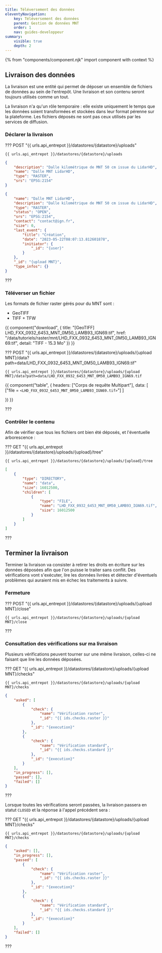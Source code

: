 ```yaml
---
title: Téléversement des données
eleventyNavigation:
    key: Téléversement des données
    parent: Gestion de données MNT
    order: 1
    nav: guides-developpeur
summary:
    visible: true
    depth: 2
---
```


{% from "components/component.njk" import component with context %}

## Livraison des données

La livraison est une entité qui permet de déposer un ensemble de fichiers de données au sein de l'entrepôt. Une livraison et son contenu seront toujours utilisés comme un tout.

La livraison n'a qu'un rôle temporaire : elle existe uniquement le temps que les données soient transformées et stockées dans leur format pérenne sur la plateforme. Les fichiers déposés ne sont pas ceux utilisés par les services de diffusion.

### Déclarer la livraison

??? POST "{{ urls.api_entrepot }}/datastores/{datastore}/uploads"

```title="Contenu"
{{ urls.api_entrepot }}/datastores/{datastore}/uploads
```

```json
{
    "description": "Dalle kilométrique de MNT 50 cm issue du LidarHD",
    "name": "Dalle MNT LidarHD",
    "type": "RASTER",
    "srs": "EPSG:2154"
}
```

```json
{
    "name": "Dalle MNT LidarHD",
    "description": "Dalle kilométrique de MNT 50 cm issue du LidarHD",
    "type": "RASTER",
    "status": "OPEN",
    "srs": "EPSG:2154",
    "contact": "contact@ign.fr",
    "size": 0,
    "last_event": {
        "title": "Création",
        "date": "2023-05-22T08:07:13.812601878",
        "initiator": {
            "_id": "{user}"
        }
    },
    "_id": "{upload MNT}",
    "type_infos": {}
}
```

???
<br>

### Téléverser un fichier

Les formats de fichier raster gérés pour du MNT sont :

- GeoTIFF
- TIFF + TFW

{{ component("download", {
    title: "[GeoTIFF] LHD_FXX_0932_6453_MNT_0M50_LAMB93_IGN69.tif",
    href: "/data/tutoriels/raster/mnt/LHD_FXX_0932_6453_MNT_0M50_LAMB93_IGN69.tif",
    detail: "TIFF - 15.3 Mo"
}) }}

??? POST "{{ urls.api_entrepot }}/datastores/{datastore}/uploads/{upload MNT}/data?path=data/LHD_FXX_0932_6453_MNT_0M50_LAMB93_IGN69.tif"

```title="Contenu"
{{ urls.api_entrepot }}/datastores/{datastore}/uploads/{upload MNT}/data?path=data/LHD_FXX_0932_6453_MNT_0M50_LAMB93_IGN69.tif
```

{{ component("table", {
    headers: ["Corps de requête Multipart"],
    data: [
        ["file = `<LHD_FXX_0932_6453_MNT_0M50_LAMB93_IGN69.tif>`"]
    ]

}) }}

???
<br>

### Contrôler le contenu

Afin de vérifier que tous les fichiers ont bien été déposés, et l'éventuelle arborescence :

??? GET "{{ urls.api_entrepot }}/datastores/{datastore}/uploads/{upload}/tree"

```title="Contenu"
{{ urls.api_entrepot }}/datastores/{datastore}/uploads/{upload}/tree
```

```json
[
    {
        "type": "DIRECTORY",
        "name": "data",
        "size": 16012500,
        "children": [
            {
                "type": "FILE",
                "name": "LHD_FXX_0932_6453_MNT_0M50_LAMB93_IGN69.tif",
                "size": 16012500
            }
        ]
    }
]
```

???
<br>

## Terminer la livraison

Terminer la livraison va consister à retirer les droits en écriture sur les données déposées afin que l'on puisse le traiter sans conflit. Des vérifications vont s'exécuter, lire les données livrées et détecter d'éventuels problèmes qui auraient mis en échec les traitements à suivre.

### Fermeture

??? POST "{{ urls.api_entrepot }}/datastores/{datastore}/uploads/{upload MNT}/close"

```title="Contenu"
{{ urls.api_entrepot }}/datastores/{datastore}/uploads/{upload MNT}/close
```

???
<br>

### Consultation des vérifications sur ma livraison

Plusieurs vérifications peuvent tourner sur une même livraison, celles-ci ne faisant que lire les données déposées.

??? GET "{{ urls.api_entrepot }}/datastores/{datastore}/uploads/{upload MNT}/checks"

```title="Contenu"
{{ urls.api_entrepot }}/datastores/{datastore}/uploads/{upload MNT}/checks
```

```json
{
    "asked": [
        {
            "check": {
                "name": "Vérification raster",
                "_id": "{{ ids.checks.raster }}"
            },
            "_id": "{execution}"
        },
        {
            "check": {
                "name": "Vérification standard",
                "_id": "{{ ids.checks.standard }}"
            },
            "_id": "{execution}"
        }
    ],
    "in_progress": [],
    "passed": [],
    "failed": []
}
```

???
<br>

Lorsque toutes les vérifications seront passées, la livraison passera en statut `CLOSED` et la réponse à l'appel précédent sera :

??? GET "{{ urls.api_entrepot }}/datastores/{datastore}/uploads/{upload MNT}/checks"

```title="Contenu"
{{ urls.api_entrepot }}/datastores/{datastore}/uploads/{upload MNT}/checks
```

```json
{
    "asked": [],
    "in_progress": [],
    "passed": [
        {
            "check": {
                "name": "Vérification raster",
                "_id": "{{ ids.checks.raster }}"
            },
            "_id": "{execution}"
        },
        {
            "check": {
                "name": "Vérification standard",
                "_id": "{{ ids.checks.standard }}"
            },
            "_id": "{execution}"
        }
    ],
    "failed": []
}
```

???
<br>
